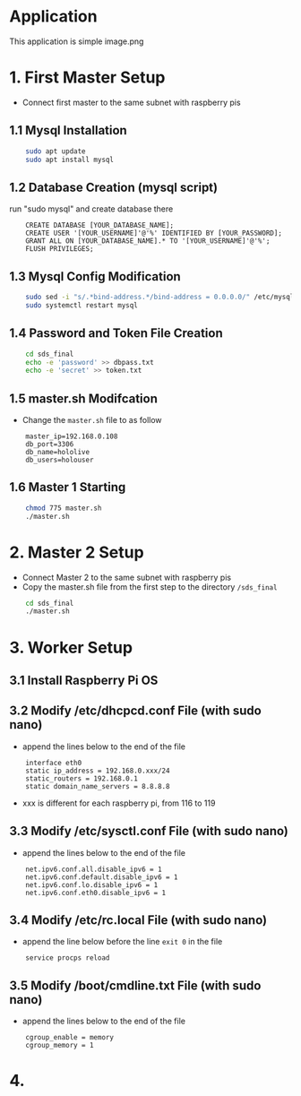 # Application
This application is simple 
image.png

# 1. First Master Setup
- Connect first master to the same subnet with raspberry pis
## 1.1 Mysql Installation
```bash
    sudo apt update
    sudo apt install mysql
```
## 1.2 Database Creation (mysql script)
run "sudo mysql" and create database there
```
    CREATE DATABASE [YOUR_DATABASE_NAME];
    CREATE USER '[YOUR_USERNAME]'@'%' IDENTIFIED BY [YOUR_PASSWORD];
    GRANT ALL ON [YOUR_DATABASE_NAME].* TO '[YOUR_USERNAME]'@'%';
    FLUSH PRIVILEGES;
```
## 1.3 Mysql Config Modification
```bash
    sudo sed -i "s/.*bind-address.*/bind-address = 0.0.0.0/" /etc/mysql/mysql.conf.d/mysqld.cnf
    sudo systemctl restart mysql
```
## 1.4 Password and Token File Creation
```bash
    cd sds_final
    echo -e 'password' >> dbpass.txt
    echo -e 'secret' >> token.txt
```
## 1.5 master.sh Modifcation
- Change the ```master.sh``` file to as follow
```
    master_ip=192.168.0.108
    db_port=3306
    db_name=hololive
    db_users=holouser
```
## 1.6 Master 1 Starting
```bash
    chmod 775 master.sh
    ./master.sh
```

# 2. Master 2 Setup
- Connect Master 2 to the same subnet with raspberry pis
- Copy the master.sh file from the first step to the directory ```/sds_final```
```bash
    cd sds_final
    ./master.sh
```

# 3. Worker Setup
## 3.1 Install Raspberry Pi OS
## 3.2 Modify /etc/dhcpcd.conf File (with sudo nano)
- append the lines below to the end of the file
``` 
    interface eth0
    static ip_address = 192.168.0.xxx/24
    static_routers = 192.168.0.1
    static domain_name_servers = 8.8.8.8
```
- xxx is different for each raspberry pi, from 116 to 119
## 3.3 Modify /etc/sysctl.conf File (with sudo nano)
- append the lines below to the end of the file
``` 
    net.ipv6.conf.all.disable_ipv6 = 1
    net.ipv6.conf.default.disable_ipv6 = 1
    net.ipv6.conf.lo.disable_ipv6 = 1
    net.ipv6.conf.eth0.disable_ipv6 = 1
```

## 3.4 Modify /etc/rc.local File (with sudo nano)
- append the line below before the line ```exit 0``` in the file
``` 
    service procps reload
```

## 3.5 Modify /boot/cmdline.txt File (with sudo nano)
- append the lines below to the end of the file
``` 
    cgroup_enable = memory
    cgroup_memory = 1
```

# 4.